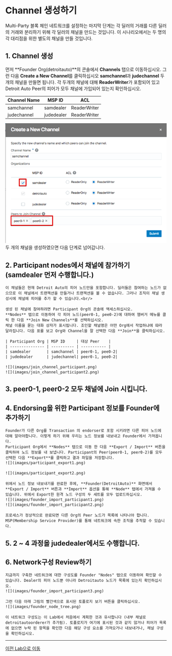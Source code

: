 #  Channel 생성하기

Multi-Party 블록 체인 네트워크를 설정하는 마지막 단계는 각 딜러의 거래를 다른 딜러의 거래와 분리하기 위해 각 딜러의 채널을 만드는 것입니다. 이 시나리오에서는 두 명의 각 대리점을 위한 별도의 채널을 만들 것입니다.

## 1. Channel 생성

먼저 **Founder Org(detroitauto)**의 콘솔에서 **Channels** 탭으로 이동하십시오. 그런 다음 **Create a New Channel**를 클릭하십시오
**samchannel**과 **judechannel** 두개의 채널을 만들면 됩니다. 각 두개의 채널에 대해 **ReaderWriter**가 포함되어 있고 Detroit Auto Peer의 피어가 모두 채널에 가입되어 있는지 확인하십시오.
    
| Channel Name | MSP ID    | ACL         |
| ------------ | --------- | ----------- |
| samchannel   | samdealer | ReaderWriter|
| judechannel  | judedealer| ReaderWriter| 
    
![](images/create_newchannel.png)
두 개의 채널을 생성하였으면 다음 단계로 넘어갑니다.

## 2. Participant nodes에서 채널에 참가하기 (**samdealer** 먼저 수행합니다.)

    이 채널들은 현재 Detroit Auto의 피어 노드만을 포함합니다. 딜러들은 참여하는 노드가 없으므로 이 채널에서 트랜잭션을 만들거나 트랜잭션을 볼 수 없습니다. 그러나 조직이 채널 생성시에 채널에 피어를 추가 할 수 있습니다.<br/>
    
    생성 된 채널에 참여하려면 Participant Org의 콘솔에 액세스하십시오. 
    **Nodes** 탭으로 이동하여 각 피어 노드(peer0-1, pee0-2)에 대하여 햄버거 메뉴를 클릭 한 다음 **Join New Channels**를 선택하십시오.
    채널 이름을 묻는 대화 상자가 표시됩니다. 조인할 채널명은 어떤 Org에서 작업하냐에 땨라 달라집니다. 다음 표를 보고 Org와 Channel을 잘 선택한 다음 **Join**을 클릭하십시오.
    
    | Participant Org | MSP ID     | 대상 Peer    |
    | --------------- | ---------- | ----------- |
    | samdealer       | samchannel | peer0-1, pee0-2|
    | judedealer      | judechannel| peer0-1, pee0-2| 
    
    ![](images/join_channel_participant.png)
    ![](images/join_channel_participant2.png)

## 3. peer0-1, peer0-2 모두 채널에 Join 시킵니다.   

## 4. Endorsing을 위한 Participant 정보를 Founder에 추가하기
   
    Founder가 다른 Org를 Transaction 의 endorser로 포함 시키려면 다른 피어 노드에 대해 알아야합니다. 이렇게 하기 위해 우리는 노드 정보를 내보내고 Founder에서 가져옵니다.
    Participant Org에서 **Nodes** 탭으로 이동 한 다음 **Export / Import** 버튼을 클릭하여 노드 정보를 내 보냅니다. Participant의 Peer(peer0-1, peer0-2)를 모두 선택한 다음 **Export**를 클릭하고 결과 파일을 저장합니다.
    ![](images/participant_export1.png)

    ![](images/participant_export2.png)

    위에서 노드 정보 내보내기를 완료한 후에, **Founder(DetroitAuto)** 화면에서 **Export / Import** 버튼과 **Import** 옵션을 통해 **Node** 탭에서 가져올 수 있습니다. 위에서 Export한 원격 노드 구성의 두 세트를 모두 업로드하십시오. 
    ![](images/founder_import_participant1.png)
    ![](images/founder_import_participant2.png)

    프로세스가 정상적으로 완료되면 다른 Org의 Peer 노드가 목록에 나타나야 합니다. MSP(Membership Service Provider)를 통해 네트워크에 속한 조직을 추적할 수 있습니다.

## 5. 2 ~ 4 과정을 **judedealer**에서도 수행합니다.

## 6. Network구성 Review하기
    지금까지 구축한 네트워크에 대한 구성도를 Founder "Nodes" 탭으로 이동하여 확인할 수 있습니다. Dealer의 피어 노드뿐 아니라 Detroitauto 노드가 목록에 있는지 확인하십시오. 
    ![](images/founder_import_participant3.png)

    그런 다음 아래 그림의 빨간색으로 표시된 토폴로지 보기 버튼을 클릭하십시오.
    ![](images/founder_node_tree.png)

    이 네트워크 구성도는 이 Lab에서 처음에서 계획한 것과 유사합니다 (내부 채널로 detroitautoorderer가 추가됨). 토폴로지가 여기에 표시된 것과 같지 않거나 피어가 목록에 없으면 누락 된 항목을 확인한 다음 해당 구성 요소를 가져오거나 내보내거나, 채널 구성을 확인하십시오.

---
[이전 Lab으로 이동](README.md)
